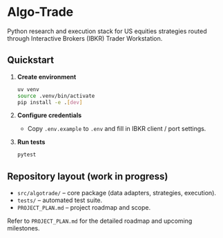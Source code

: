 # Algo-Trade

Python research and execution stack for US equities strategies routed through Interactive Brokers (IBKR) Trader Workstation.

## Quickstart

1. **Create environment**

   ```bash
   uv venv
   source .venv/bin/activate
   pip install -e .[dev]
   ```

2. **Configure credentials**

   - Copy `.env.example` to `.env` and fill in IBKR client / port settings.

3. **Run tests**
   ```bash
   pytest
   ```

## Repository layout (work in progress)

- `src/algotrade/` – core package (data adapters, strategies, execution).
- `tests/` – automated test suite.
- `PROJECT_PLAN.md` – project roadmap and scope.

Refer to `PROJECT_PLAN.md` for the detailed roadmap and upcoming milestones.
